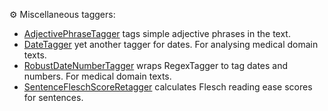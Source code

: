 ⚙️ Miscellaneous taggers:

* [AdjectivePhraseTagger](adjective_phrase_tagger.ipynb) tags simple adjective phrases in the text.
* [DateTagger](date_tagger.ipynb) yet another tagger for dates. For analysing medical domain texts.
* [RobustDateNumberTagger](measurement_tagging.ipynb) wraps RegexTagger to tag dates and numbers. For medical domain texts.
* [SentenceFleschScoreRetagger](flesch_reading_ease_retagger.ipynb) calculates Flesch reading ease scores for sentences.
